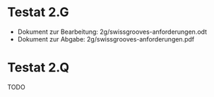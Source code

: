 # Testat 2.G

- Dokument zur Bearbeitung: 2g/swissgrooves-anforderungen.odt
- Dokument zur Abgabe: 2g/swissgrooves-anforderungen.pdf

# Testat 2.Q

TODO
